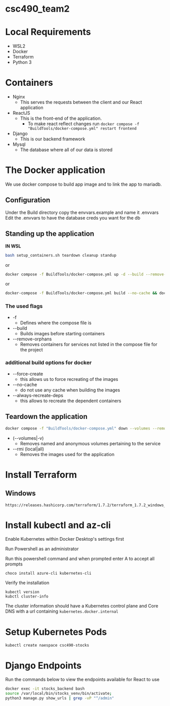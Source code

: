 # csc490_team2

# Local Requirements
- WSL2
- Docker
- Terraform
- Python 3


# Containers
- Nginx
  - This serves the requests between the client and our React application
- ReactJS
  - This is the front-end of the application.
    - To make react reflect changes run `docker compose -f "BuildTools/docker-compose.yml" restart frontend`
- Django
  - This is our backend framework
- Mysql
  - The database where all of our data is stored


# The Docker application
We use docker compose to build app image and to link the app to mariadb.

## Configuration
Under the Build directory copy the envvars.example and name it .envvars
Edit the .envvars to have the database creds you want for the db

## Standing up the application
**IN WSL**
```bash
bash setup_containers.sh teardown cleanup standup
```

or

```bash
docker compose -f BuildTools/docker-compose.yml up -d --build --remove-orphans
```

or

```bash
docker-compose -f BuildTools/docker-compose.yml build --no-cache && docker compose -f BuildTools/docker-compose.yml up -d
```
### The used flags
- -f
  - Defines where the compose file is
- --build
  - Builds images before starting containers
- --remove-orphans
  - Removes containers for services not listed in the compose file for the project

### additional build options for docker
- --force-create
  - this allows us to force recreating of the images
- --no-cache
  - do not use any cache when building the images
- --always-recreate-deps
  - this allows to recreate the dependent containers


## Teardown the application
```bash
docker compose -f "BuildTools/docker-compose.yml" down --volumes --remove-orphans
```
- (--volumes|-v)
  - Removes named and anonymous volumes pertaining to the service
- --rmi (local|all)
  - Removes the images used for the application



# Install Terraform
## Windows
```pwsh
https://releases.hashicorp.com/terraform/1.7.2/terraform_1.7.2_windows_amd64.zip
```

# Install kubectl and az-cli
Enable Kubernetes within Docker Desktop's settings first

Run Powershell as an administrator

Run this powershell command and when prompted enter A to accept all prompts
```pwsh
choco install azure-cli kubernetes-cli
```

Verify the installation
```pwsh
kubectl version
kubctl cluster-info
```

The cluster information should have a Kubernetes control plane and Core DNS with a url containing `kubernetes.docker.internal`

# Setup Kubernetes Pods
```pwsh
kubectl create naespace csc490-stocks
```

# Django Endpoints
Run the commands below to view the endpoints available for React to use

```bash
docker exec -it stocks_backend bash
source /var/local/bin/stocks_venv/bin/activate;
python3 manage.py show_urls | grep -vP "^/admin"
```